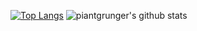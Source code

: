 [![Top Langs](https://github-readme-stats.vercel.app/api/top-langs/?username=piantgrunger)](https://github.com/anuraghazra/github-readme-stats)
![piantgrunger's github stats](https://github-readme-stats.vercel.app/api?username=piantgrunger&show_icons=true&theme=radical)
